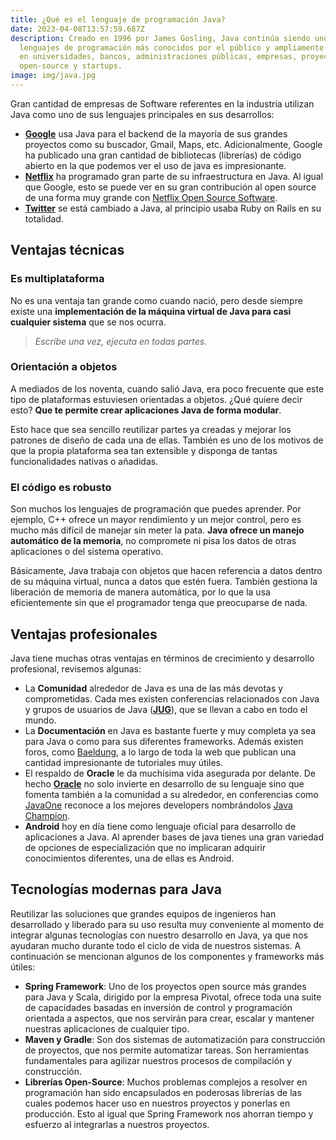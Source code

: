 ```yaml
---
title: ¿Qué es el lenguaje de programación Java?
date: 2023-04-08T13:57:59.687Z
description: Creado en 1996 por James Gosling, Java continúa siendo uno de los
  lenguajes de programación más conocidos por el público y ampliamente utilizado
  en universidades, bancos, administraciones públicas, empresas, proyectos
  open-source y startups.
image: img/java.jpg
---
```

Gran cantidad de empresas de Software referentes en la industria utilizan Java como uno de sus lenguajes principales en sus desarrollos:

* **[Google](https://www.google.com/)** usa Java para el backend de la mayoría de sus grandes proyectos como su buscador, Gmail, Maps, etc. Adicionalmente, Google ha publicado una gran cantidad de bibliotecas (librerías) de código abierto en la que podemos ver el uso de java es impresionante.
* **[Netflix](https://www.netflix.com/)** ha programado gran parte de su infraestructura en Java. Al igual que Google, esto se puede ver en su gran contribución al open source de una forma muy grande con [Netflix Open Source Software](https://netflix.github.io/).
* **[Twitter](https://twitter.com/)** se está cambiado a Java, al principio usaba Ruby on Rails en su totalidad.

## Ventajas técnicas

### Es multiplataforma

No es una ventaja tan grande como cuando nació, pero desde siempre existe una **implementación de la máquina virtual de Java para casi cualquier sistema** que se nos ocurra.

> *Escribe una vez, ejecuta en todas partes.*

### Orientación a objetos

A mediados de los noventa, cuando salió Java, era poco frecuente que este tipo de plataformas estuviesen orientadas a objetos. ¿Qué quiere decir esto? **Que te permite crear aplicaciones Java de forma modular**.

Esto hace que sea sencillo reutilizar partes ya creadas y mejorar los patrones de diseño de cada una de ellas. También es uno de los motivos de que la propia plataforma sea tan extensible y disponga de tantas funcionalidades nativas o añadidas. 

### El código es robusto

Son muchos los lenguajes de programación que puedes aprender. Por ejemplo, C++ ofrece un mayor rendimiento y un mejor control, pero es mucho más difícil de manejar sin meter la pata. **Java ofrece un manejo automático de la memoria**, no compromete ni pisa los datos de otras aplicaciones o del sistema operativo.

Básicamente, Java trabaja con objetos que hacen referencia a datos dentro de su máquina virtual, nunca a datos que estén fuera. También gestiona la liberación de memoria de manera automática, por lo que la usa eficientemente sin que el programador tenga que preocuparse de nada. 

## Ventajas profesionales

Java tiene muchas otras ventajas en términos de crecimiento y desarrollo profesional, revisemos algunas:

* La **Comunidad** alrededor de Java es una de las más devotas y comprometidas. Cada mes existen conferencias relacionados con Java y grupos de usuarios de Java (**[JUG](https://community.oracle.com/community/java/jug)**), que se llevan a cabo en todo el mundo.
* La **Documentación** en Java es bastante fuerte y muy completa ya sea para Java o como para sus diferentes frameworks. Además existen foros, como [Baeldung](http://www.baeldung.com/), a lo largo de toda la web que publican una cantidad impresionante de tutoriales muy útiles.
* El respaldo de **Oracle** le da muchísima vida asegurada por delante. De hecho **[Oracle](https://www.oracle.com/index.html)** no solo invierte en desarrollo de su lenguaje sino que fomenta también a la comunidad a su alrededor, en conferencias como [JavaOne](https://www.oracle.com/code-one/index.html) reconoce a los mejores developers nombrándolos [Java Champion](https://community.oracle.com/community/java/java-champions).
* **Android** hoy en día tiene como lenguaje oficial para desarrollo de aplicaciones a Java. Al aprender bases de java tienes una gran variedad de opciones de especialización que no implicaran adquirir conocimientos diferentes, una de ellas es Android.

## **Tecnologías modernas para Java**

Reutilizar las soluciones que grandes equipos de ingenieros han desarrollado y liberado para su uso resulta muy conveniente al momento de integrar algunas tecnologías con nuestro desarrollo en Java, ya que nos ayudaran mucho durante todo el ciclo de vida de nuestros sistemas. A continuación se mencionan algunos de los componentes y frameworks más útiles:

* **Spring Framework**: Uno de los proyectos open source más grandes para Java y Scala, dirigido por la empresa Pivotal, ofrece toda una suite de capacidades basadas en inversión de control y programación orientada a aspectos, que nos servirán para crear, escalar y mantener nuestras aplicaciones de cualquier tipo.
* **Maven y Gradle**: Son dos sistemas de automatización para construcción de proyectos, que nos permite automatizar tareas. Son herramientas fundamentales para agilizar nuestros procesos de compilación y construcción.
* **Librerías Open-Source**: Muchos problemas complejos a resolver en programación han sido encapsulados en poderosas librerías de las cuales podemos hacer uso en nuestros proyectos y ponerlas en producción. Esto al igual que Spring Framework nos ahorran tiempo y esfuerzo al integrarlas a nuestros proyectos.
